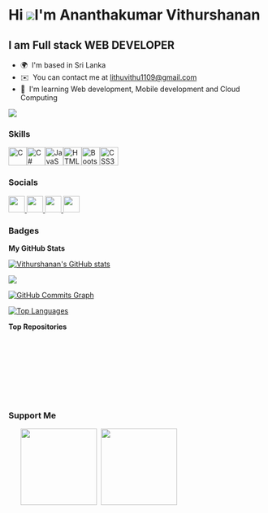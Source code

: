 Hi ![](https://user-images.githubusercontent.com/18350557/176309783-0785949b-9127-417c-8b55-ab5a4333674e.gif)I'm Ananthakumar Vithurshanan
=================================================================================================================================================

I am Full stack WEB DEVELOPER
------------------

* 🌍  I'm based in Sri Lanka
* ✉️  You can contact me at [lithuvithu1109@gmail.com](mailto:lithuvithu1109@gmail.com)
* 🧠  I'm learning Web development, Mobile development and Cloud Computing

<a href="https://www.github.com/Vithurshanan" target="_blank" rel="noreferrer"><img
src="https://img.shields.io/github/followers/Vithurshanan?logo=github&style=for-the-badge&color=0891b2&labelColor=ffffff" /></a>

### Skills


<p align="left">
<a href="https://docs.microsoft.com/en-us/cpp/?view=msvc-170" target="_blank" rel="noreferrer"><img src="https://raw.githubusercontent.com/danielcranney/readme-generator/main/public/icons/skills/c-colored.svg" width="36" height="36" alt="C" /></a><a href="https://docs.microsoft.com/en-us/dotnet/csharp/" target="_blank" rel="noreferrer"><img src="https://raw.githubusercontent.com/danielcranney/readme-generator/main/public/icons/skills/csharp-colored.svg" width="36" height="36" alt="C#" /></a><a href="https://developer.mozilla.org/en-US/docs/Web/JavaScript" target="_blank" rel="noreferrer"><img src="https://raw.githubusercontent.com/danielcranney/readme-generator/main/public/icons/skills/javascript-colored.svg" width="36" height="36" alt="JavaScript" /></a><a href="https://developer.mozilla.org/en-US/docs/Glossary/HTML5" target="_blank" rel="noreferrer"><img src="https://raw.githubusercontent.com/danielcranney/readme-generator/main/public/icons/skills/html5-colored.svg" width="36" height="36" alt="HTML5" /></a><a href="https://getbootstrap.com/" target="_blank" rel="noreferrer"><img src="https://raw.githubusercontent.com/danielcranney/readme-generator/main/public/icons/skills/bootstrap-colored.svg" width="36" height="36" alt="Bootstrap" /></a><a href="https://www.w3.org/TR/CSS/#css" target="_blank" rel="noreferrer"><img src="https://raw.githubusercontent.com/danielcranney/readme-generator/main/public/icons/skills/css3-colored.svg" width="36" height="36" alt="CSS3" /></a>
</p>


### Socials

<p align="left"> <a href="https://www.facebook.com/Ananthakumar Vithurshanan" target="_blank" rel="noreferrer"> <picture> <source media="(prefers-color-scheme: dark)" srcset="https://raw.githubusercontent.com/danielcranney/readme-generator/main/public/icons/socials/facebook-dark.svg" /> <source media="(prefers-color-scheme: light)" srcset="https://raw.githubusercontent.com/danielcranney/readme-generator/main/public/icons/socials/facebook.svg" /> <img src="https://raw.githubusercontent.com/danielcranney/readme-generator/main/public/icons/socials/facebook.svg" width="32" height="32" /> </picture> </a> <a href="https://www.github.com/Vithurshanan" target="_blank" rel="noreferrer"> <picture> <source media="(prefers-color-scheme: dark)" srcset="https://raw.githubusercontent.com/danielcranney/readme-generator/main/public/icons/socials/github-dark.svg" /> <source media="(prefers-color-scheme: light)" srcset="https://raw.githubusercontent.com/danielcranney/readme-generator/main/public/icons/socials/github.svg" /> <img src="https://raw.githubusercontent.com/danielcranney/readme-generator/main/public/icons/socials/instagram.svg" width="32" height="32" /> </picture> </a> <a href="https://www.linkedin.com/in/Vithurshanan" target="_blank" rel="noreferrer"> <picture> <source media="(prefers-color-scheme: dark)" srcset="https://raw.githubusercontent.com/danielcranney/readme-generator/main/public/icons/socials/linkedin-dark.svg" /> <source media="(prefers-color-scheme: light)" srcset="https://raw.githubusercontent.com/danielcranney/readme-generator/main/public/icons/socials/linkedin.svg" /> <img src="https://raw.githubusercontent.com/danielcranney/readme-generator/main/public/icons/socials/linkedin.svg" width="32" height="32" /> </picture> </a> <a href="https://www.x.com/Vithurshanan" target="_blank" rel="noreferrer"> <picture> <source media="(prefers-color-scheme: dark)" srcset="https://raw.githubusercontent.com/danielcranney/readme-generator/main/public/icons/socials/twitter-dark.svg" /> <source media="(prefers-color-scheme: light)" srcset="https://raw.githubusercontent.com/danielcranney/readme-generator/main/public/icons/socials/twitter.svg" /> <img src="https://raw.githubusercontent.com/danielcranney/readme-generator/main/public/icons/socials/twitter.svg" width="32" height="32" /> </picture> </a></p>

### Badges

<b>My GitHub Stats</b>

<a href="http://www.github.com/Vithurshanan"><img src="https://github-readme-stats.vercel.app/api?username=Vithurshanan&show_icons=true&hide=&count_private=true&title_color=6366f1&text_color=ef4444&icon_color=0891b2&bg_color=ffffff&hide_border=true&show_icons=true" alt="Vithurshanan's GitHub stats" /></a>

<a href="http://www.github.com/Vithurshanan"><img src="https://github-readme-streak-stats.herokuapp.com/?user=Vithurshanan&stroke=ef4444&background=ffffff&ring=6366f1&fire=6366f1&currStreakNum=ef4444&currStreakLabel=6366f1&sideNums=ef4444&sideLabels=ef4444&dates=ef4444&hide_border=true" /></a>

<a href="http://www.github.com/Vithurshanan"><img src="https://github-readme-activity-graph.cyclic.app/graph?username=Vithurshanan&bg_color=ffffff&color=ef4444&line=0891b2&point=ef4444&area_color=ffffff&area=true&hide_border=true&custom_title=GitHub%20Commits%20Graph" alt="GitHub Commits Graph" /></a>

<a href="https://github.com/Vithurshanan" align="left"><img src="https://github-readme-stats.vercel.app/api/top-langs/?username=Vithurshanan&langs_count=10&title_color=6366f1&text_color=ef4444&icon_color=0891b2&bg_color=ffffff&hide_border=true&locale=en&custom_title=Top%20%Languages" alt="Top Languages" /></a>

<b>Top Repositories</b>

<div width="100%" align="center"></div><br /><br /><br /><br /><br /><br /><br />

### Support Me

<ul style="list-style-type: none; margin: 0;">

<li style="display: inline-block; margin-right: 0.25rem;"><a href="https://www.buymeacoffee.com/Vithurshanan"><img src="https://cdn.buymeacoffee.com/buttons/v2/default-yellow.png" width="150"/></a></li>

<li style="display: inline-block; margin-right: 0.25rem;"><a href="https://www.ko-fi.com/Vithurshanan"><img src="https://storage.ko-fi.com/cdn/kofi2.png?v=3" width="150"/></a></li>

</ul>
